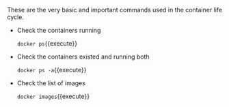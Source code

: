 These are the very basic and important commands used in the container life cycle.

- Check the containers running

    ```docker ps```{{execute}}

- Check the containers existed and running both

    ```docker ps -a```{{execute}}

- Check the list of images 

    ```docker images```{{execute}}

